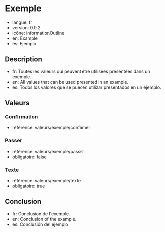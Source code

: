 # Exemple

- langue: fr
- version: 0.0.2
- icône: informationOutline
- en: Example
- es: Ejemplo

## Description

- fr: Toutes les valeurs qui peuvent être utilisées présentées dans un exemple.
- en: All values that can be used presented in an example.
- es: Todos los valores que se pueden utilizar presentados en un ejemplo.

## Valeurs

### Confirmation

- référence: valeurs/exemple/confirmer

### Passer

- référence: valeurs/exemple/passer
- obligatoire: false

### Texte

- référence: valeurs/exemple/texte
- obligatoire: true

## Conclusion

- fr: Conclusion de l'exemple.
- en: Conclusion of the example.
- es: Conclusión del ejemplo

